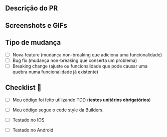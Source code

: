 ## Descrição do PR

<!-- explicação do que foi feito -->

## Screenshots e GIFs

<!-- screenshots, vídeos e GIFs da funcionalidade -->

## Tipo de mudança

- [ ] Nova feature (mudança non-breaking que adiciona uma funcionalidade)
- [ ] Bug fix (mudança non-breaking que conserta um problema)
- [ ] Breaking change (ajuste ou funcionalidade que pode causar uma quebra numa funcionalidade já existente)

## Checklist 🚨

- [ ] Meu código foi feito utilizando TDD (**testes unitários obrigatórios**)
- [ ] Meu código segue o code style da Builders.
- [ ] Testado no IOS
- [ ] Testado no Android

